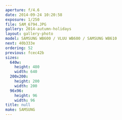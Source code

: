 ```yaml
---
aperture: f/4.6
date: 2014-09-24 10:20:58
exposure: 1/250
file: SAM_6794.JPG
gallery: 2014-autumn-holidays
layout: gallery-photo
model: SAMSUNG WB600 / VLUU WB600 / SAMSUNG WB610
next: 40b333e
ordering: 52
previous: fcec42b
sizes:
  640w:
    height: 480
    width: 640
  200x200:
    height: 200
    width: 200
  96x96:
    height: 96
    width: 96
title: null
make: SAMSUNG
---
```

